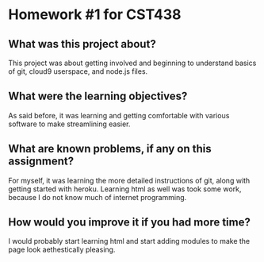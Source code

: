 # Homework #1 for CST438

## What was this project about?

This project was about getting involved and beginning to understand
basics of git, cloud9 userspace, and node.js files.

## What were the learning objectives?

As said before, it was learning and getting comfortable with various
software to make streamlining easier.

## What are known problems, if any on this assignment?

For myself, it was learning the more detailed instructions of git,
along with getting started with heroku. Learning html as well was
took some work, because I do not know much of internet programming.

## How would you improve it if you had more time?

I would probably start learning html and start adding modules
to make the page look aethestically pleasing.